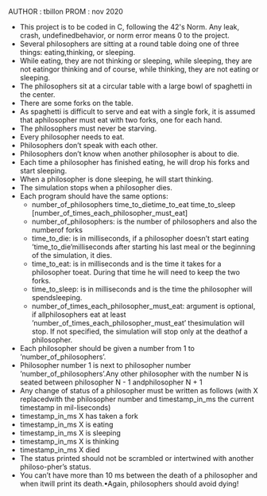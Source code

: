 
AUTHOR : tbillon
PROM : nov 2020

- This project is to be coded in C, following the 42's Norm. Any leak, crash, undefinedbehavior, or norm error means 0 to the project.
- Several philosophers are sitting at a round table doing one of three things: eating,thinking, or sleeping.
- While eating, they are not thinking or sleeping, while sleeping, they are not eatingor thinking and of course, while thinking, they are not eating or sleeping.
- The philosophers sit at a circular table with a large bowl of spaghetti in the center.
- There are some forks on the table.
- As spaghetti is difficult to serve and eat with a single fork, it is assumed that aphilosopher must eat with two forks, one for each hand.
- The philosophers must never be starving.
- Every philosopher needs to eat.
- Philosophers don’t speak with each other.
- Philosophers don’t know when another philosopher is about to die.
- Each time a philosopher has finished eating, he will drop his forks and start sleeping.
- When a philosopher is done sleeping, he will start thinking.
- The simulation stops when a philosopher dies.
- Each program should have the same options: 
    - number_of_philosophers time_to_dietime_to_eat time_to_sleep [number_of_times_each_philosopher_must_eat]
    - number_of_philosophers: is the number of philosophers and also the numberof forks
    - time_to_die: is in milliseconds, if a philosopher doesn’t start eating ’time_to_die’milliseconds after starting his last meal or the beginning of the simulation, it dies.
    - time_to_eat: is in milliseconds and is the time it takes for a philosopher toeat. During that time he will need to keep the two forks.
    - time_to_sleep: is in milliseconds and is the time the philosopher will spendsleeping.
    - number_of_times_each_philosopher_must_eat: argument is optional, if allphilosophers eat at least ’number_of_times_each_philosopher_must_eat’ thesimulation will stop. If not specified, the simulation will stop only at the deathof a philosopher.
- Each philosopher should be given a number from 1 to ’number_of_philosophers’.
- Philosopher number 1 is next to philosopher number ’number_of_philosophers’.Any other philosopher with the number N is seated between philosopher N - 1 andphilosopher N + 1
- Any change of status of a philosopher must be written as follows (with X replacedwith the philosopher number and timestamp_in_ms the current timestamp in mil-liseconds)
- timestamp_in_ms X has taken a fork
- timestamp_in_ms X is eating
- timestamp_in_ms X is sleeping
- timestamp_in_ms X is thinking
- timestamp_in_ms X died
- The status printed should not be scrambled or intertwined with another philoso-pher’s status.
- You can’t have more than 10 ms between the death of a philosopher and when itwill print its death.•Again, philosophers should avoid dying!